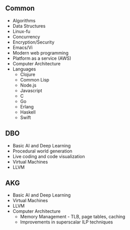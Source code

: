Common
------
* Algorithms
* Data Structures
* Linux-fu
* Concurrency
* Encryption/Security
* Emacs/Vi
* Modern web programming
* Platform as a service (AWS)
* Computer Architecture
* Languages
  * Clojure
  * Common Lisp
  * Node.js
  * Javascript
  * C
  * Go
  * Erlang
  * Haskell
  * Swift

DBO
---
* Basic AI and Deep Learning
* Procedural world generation
* Live coding and code visualization
* Virtual Machines
* LLVM

AKG
---
* Basic AI and Deep Learning
* Virtual Machines
* LLVM
* Computer Architecture
  * Memory Management - TLB, page tables, caching
  * Improvements in superscalar ILP techniques
